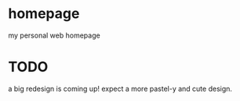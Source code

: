 # homepage

my personal web homepage

# TODO
a big redesign is coming up! expect a more pastel-y and cute design.
